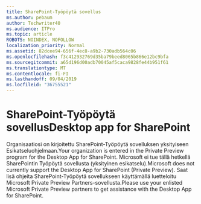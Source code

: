 ```yaml
---
title: SharePoint-Työpöytä sovellus
ms.author: pebaum
author: Techwriter40
ms.audience: ITPro
ms.topic: article
ROBOTS: NOINDEX, NOFOLLOW
localization_priority: Normal
ms.assetid: 82dcee94-656f-4ec8-a9b2-730adb564c06
ms.openlocfilehash: f3c412932769d35ba79beed8065b866e12bc9bfa
ms.sourcegitcommit: a65d196d00adb70045af5caca9828fe44b951f61
ms.translationtype: MT
ms.contentlocale: fi-FI
ms.lasthandoff: 09/04/2019
ms.locfileid: "36755521"
---
```

# <a name="desktop-app-for-sharepoint"></a><span data-ttu-id="d6a32-102">SharePoint-Työpöytä sovellus</span><span class="sxs-lookup"><span data-stu-id="d6a32-102">Desktop app for SharePoint</span></span>

<span data-ttu-id="d6a32-103">Organisaatiosi on kirjoitettu SharePoint-Työpöytä sovelluksen yksityiseen Esikatseluohjelmaan.</span><span class="sxs-lookup"><span data-stu-id="d6a32-103">Your organization is entered in the Private Preview program for the Desktop App for SharePoint.</span></span> <span data-ttu-id="d6a32-104">Microsoft ei tue tällä hetkellä SharePointin Työpöytä sovellusta (yksityinen esikatselu).</span><span class="sxs-lookup"><span data-stu-id="d6a32-104">Microsoft does not currently support the Desktop App for SharePoint (Private Preview).</span></span> <span data-ttu-id="d6a32-105">Saat lisä ohjeita SharePoint-Työpöytä sovellukseen käyttämällä luetteloitu Microsoft Private Preview Partners-sovellusta.</span><span class="sxs-lookup"><span data-stu-id="d6a32-105">Please use your enlisted Microsoft Private Preview partners to get assistance with the Desktop App for SharePoint.</span></span>
